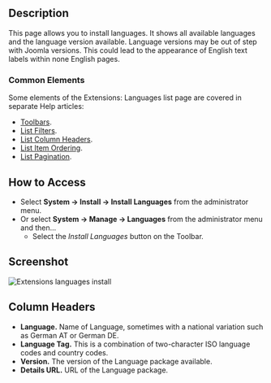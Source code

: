 <!-- Filename: Help4.x:Extensions:_Languages / Display title: Extensions: Languages -->

## Description

This page allows you to install languages. It shows all available
languages and the language version available. Language versions may be out of 
step with Joomla versions. This could lead to the appearance of English text
labels within none English pages. 

### Common Elements

Some elements of the Extensions: Languages list page are covered in separate 
Help articles:

* [Toolbars](jdocmanual?article=help/common-elements/toolbars "").
* [List Filters](jdocmanual?article=help/common-elements/list-filters "").
* [List Column Headers](jdocmanual?article=help/common-elements/list-column-headers "").
* [List Item Ordering](jdocmanual?article=help/common-elements/list-ordering "").
* [List Pagination](jdocmanual?article=help/common-elements/list-pagination "").

## How to Access

- Select **System → Install → Install Languages** from the
  administrator menu.
- Or select **System → Manage → Languages** from the
  administrator menu and then...
  - Select the *Install Languages* button on the Toolbar.

## Screenshot

![Extensions languages install](../../../en/images/extensions/languages-install.png)

## Column Headers

- **Language.** Name of Language, sometimes with a national variation
  such as German AT or German DE.
- **Language Tag.** This is a combination of two-character ISO language
  codes and country codes.
- **Version.** The version of the Language package available.
- **Details URL.** URL of the Language package.
